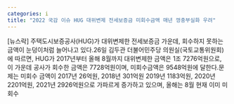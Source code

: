 ```yaml
---
categories: i
title: "2022 국감 이슈 HUG 대위변제 전세보증금 미회수금액 매년 껑충부실화 우려"
---
```

[뉴스락] 주택도시보증공사(HUG)가 대위변제한 전세보증금 가운데, 회수하지 못하는 금액이 눈덩이처럼 늘어나고 있다.26일 김두관 더불어민주당 의원실(국토교통위원회)에 따르면, HUG가 2017년부터 올해 8월까지 대위변제한 금액은 1조 7276억원으로, 이 가운데 공사가 회수한 금액은 7728억원이며, 미회수금액은 9548억원에 달한다.문제는 미회수 금액이 2017년 26억원, 2018년 301억원 2019년 1183억원, 2020년 2201억원, 2021년 2926억원으로 가파르게 증가하고 있으며, 올해는 8월 현재 이미 미회수